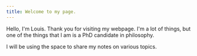 ```yaml
---
title: Welcome to my page.
---
```


Hello, I'm Louis. Thank you for visiting my webpage. I'm a lot of things, but one of the things that I am is a PhD candidate in philosophy.

I will be using the space to share my notes on various topics.